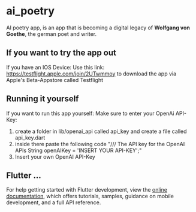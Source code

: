 # ai_poetry

AI poetry app, is an app that is becoming a digital legacy of **Wolfgang von Goethe**, the german poet and writer.


## If you want to try the app out
If you have an IOS Device:
Use this link: https://testflight.apple.com/join/2UTwmmoy
to download the app via Apple's Beta-Appstore called Testflight


## Running it yourself
If you want to run this app yourself:
Make sure to enter your OpenAi API-Key: 
  1. create a folder in lib/openai_api called api_key and create a file called api_key.dart
  2. inside there paste the following code
"/// The API key for the OpenAI APIs
String openAIKey = 'INSERT YOUR API-KEY';"
  3. Insert your own OpenAI API-Key

## Flutter ...
For help getting started with Flutter development, view the
[online documentation](https://docs.flutter.dev/), which offers tutorials,
samples, guidance on mobile development, and a full API reference.
